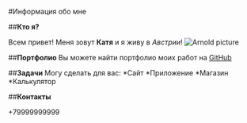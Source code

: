 #Информация обо мне

##**Кто я?**

Всем привет! Меня зовут **Катя** и я живу в _Австрии_!
![Arnold picture](https://m.sportwiki.to/images/c/ca/Schwarzenegger.jpg)

##**Портфолио**
Вы можете найти портфолио моих работ на [GitHub](https://github.com/Smyshka)

##**Задачи**
Могу сделать для вас:
*Сайт
*Приложение
*Магазин
*Калькулятор

##**Контакты**

+79999999999

